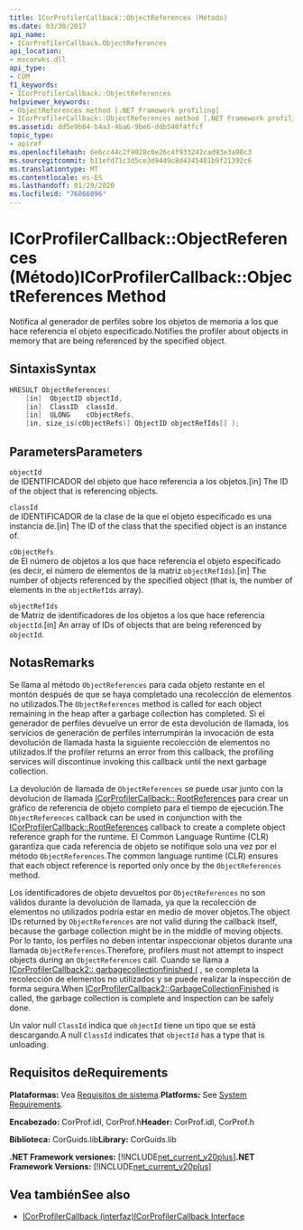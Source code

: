 ```yaml
---
title: ICorProfilerCallback::ObjectReferences (Método)
ms.date: 03/30/2017
api_name:
- ICorProfilerCallback.ObjectReferences
api_location:
- mscorwks.dll
api_type:
- COM
f1_keywords:
- ICorProfilerCallback::ObjectReferences
helpviewer_keywords:
- ObjectReferences method [.NET Framework profiling]
- ICorProfilerCallback::ObjectReferences method [.NET Framework profiling]
ms.assetid: dd5e9b64-b4a3-4ba6-9be6-ddb540f4ffcf
topic_type:
- apiref
ms.openlocfilehash: 6e6cc44c2f9028c0e26c4f933242cad93e3a98c3
ms.sourcegitcommit: b11efd71c3d5ce3d9449c8d4345481b9f21392c6
ms.translationtype: MT
ms.contentlocale: es-ES
ms.lasthandoff: 01/29/2020
ms.locfileid: "76866096"
---
```

# <a name="icorprofilercallbackobjectreferences-method"></a><span data-ttu-id="068bc-102">ICorProfilerCallback::ObjectReferences (Método)</span><span class="sxs-lookup"><span data-stu-id="068bc-102">ICorProfilerCallback::ObjectReferences Method</span></span>
<span data-ttu-id="068bc-103">Notifica al generador de perfiles sobre los objetos de memoria a los que hace referencia el objeto especificado.</span><span class="sxs-lookup"><span data-stu-id="068bc-103">Notifies the profiler about objects in memory that are being referenced by the specified object.</span></span>  
  
## <a name="syntax"></a><span data-ttu-id="068bc-104">Sintaxis</span><span class="sxs-lookup"><span data-stu-id="068bc-104">Syntax</span></span>  
  
```cpp  
HRESULT ObjectReferences(  
    [in]  ObjectID objectId,  
    [in]  ClassID  classId,  
    [in]  ULONG    cObjectRefs,  
    [in, size_is(cObjectRefs)] ObjectID objectRefIds[] );  
```  
  
## <a name="parameters"></a><span data-ttu-id="068bc-105">Parameters</span><span class="sxs-lookup"><span data-stu-id="068bc-105">Parameters</span></span>  
 `objectId`  
 <span data-ttu-id="068bc-106">de IDENTIFICADOR del objeto que hace referencia a los objetos.</span><span class="sxs-lookup"><span data-stu-id="068bc-106">[in] The ID of the object that is referencing objects.</span></span>  
  
 `classId`  
 <span data-ttu-id="068bc-107">de IDENTIFICADOR de la clase de la que el objeto especificado es una instancia de.</span><span class="sxs-lookup"><span data-stu-id="068bc-107">[in] The ID of the class that the specified object is an instance of.</span></span>  
  
 `cObjectRefs`  
 <span data-ttu-id="068bc-108">de El número de objetos a los que hace referencia el objeto especificado (es decir, el número de elementos de la matriz `objectRefIds`).</span><span class="sxs-lookup"><span data-stu-id="068bc-108">[in] The number of objects referenced by the specified object (that is, the number of elements in the `objectRefIds` array).</span></span>  
  
 `objectRefIds`  
 <span data-ttu-id="068bc-109">de Matriz de identificadores de los objetos a los que hace referencia `objectId`.</span><span class="sxs-lookup"><span data-stu-id="068bc-109">[in] An array of IDs of objects that are being referenced by `objectId`.</span></span>  
  
## <a name="remarks"></a><span data-ttu-id="068bc-110">Notas</span><span class="sxs-lookup"><span data-stu-id="068bc-110">Remarks</span></span>  
 <span data-ttu-id="068bc-111">Se llama al método `ObjectReferences` para cada objeto restante en el montón después de que se haya completado una recolección de elementos no utilizados.</span><span class="sxs-lookup"><span data-stu-id="068bc-111">The `ObjectReferences` method is called for each object remaining in the heap after a garbage collection has completed.</span></span> <span data-ttu-id="068bc-112">Si el generador de perfiles devuelve un error de esta devolución de llamada, los servicios de generación de perfiles interrumpirán la invocación de esta devolución de llamada hasta la siguiente recolección de elementos no utilizados.</span><span class="sxs-lookup"><span data-stu-id="068bc-112">If the profiler returns an error from this callback, the profiling services will discontinue invoking this callback until the next garbage collection.</span></span>  
  
 <span data-ttu-id="068bc-113">La devolución de llamada de `ObjectReferences` se puede usar junto con la devolución de llamada [ICorProfilerCallback:: RootReferences](icorprofilercallback-rootreferences-method.md) para crear un gráfico de referencia de objeto completo para el tiempo de ejecución.</span><span class="sxs-lookup"><span data-stu-id="068bc-113">The `ObjectReferences` callback can be used in conjunction with the [ICorProfilerCallback::RootReferences](icorprofilercallback-rootreferences-method.md) callback to create a complete object reference graph for the runtime.</span></span> <span data-ttu-id="068bc-114">El Common Language Runtime (CLR) garantiza que cada referencia de objeto se notifique solo una vez por el método `ObjectReferences`.</span><span class="sxs-lookup"><span data-stu-id="068bc-114">The common language runtime (CLR) ensures that each object reference is reported only once by the `ObjectReferences` method.</span></span>  
  
 <span data-ttu-id="068bc-115">Los identificadores de objeto devueltos por `ObjectReferences` no son válidos durante la devolución de llamada, ya que la recolección de elementos no utilizados podría estar en medio de mover objetos.</span><span class="sxs-lookup"><span data-stu-id="068bc-115">The object IDs returned by `ObjectReferences` are not valid during the callback itself, because the garbage collection might be in the middle of moving objects.</span></span> <span data-ttu-id="068bc-116">Por lo tanto, los perfiles no deben intentar inspeccionar objetos durante una llamada `ObjectReferences`.</span><span class="sxs-lookup"><span data-stu-id="068bc-116">Therefore, profilers must not attempt to inspect objects during an `ObjectReferences` call.</span></span> <span data-ttu-id="068bc-117">Cuando se llama a [ICorProfilerCallback2:: garbagecollectionfinished (](icorprofilercallback2-garbagecollectionfinished-method.md) , se completa la recolección de elementos no utilizados y se puede realizar la inspección de forma segura.</span><span class="sxs-lookup"><span data-stu-id="068bc-117">When [ICorProfilerCallback2::GarbageCollectionFinished](icorprofilercallback2-garbagecollectionfinished-method.md) is called, the garbage collection is complete and inspection can be safely done.</span></span>  
  
 <span data-ttu-id="068bc-118">Un valor null `ClassId` indica que `objectId` tiene un tipo que se está descargando.</span><span class="sxs-lookup"><span data-stu-id="068bc-118">A null `ClassId` indicates that `objectId` has a type that is unloading.</span></span>  
  
## <a name="requirements"></a><span data-ttu-id="068bc-119">Requisitos de</span><span class="sxs-lookup"><span data-stu-id="068bc-119">Requirements</span></span>  
 <span data-ttu-id="068bc-120">**Plataformas:** Vea [Requisitos de sistema](../../../../docs/framework/get-started/system-requirements.md).</span><span class="sxs-lookup"><span data-stu-id="068bc-120">**Platforms:** See [System Requirements](../../../../docs/framework/get-started/system-requirements.md).</span></span>  
  
 <span data-ttu-id="068bc-121">**Encabezado:** CorProf.idl, CorProf.h</span><span class="sxs-lookup"><span data-stu-id="068bc-121">**Header:** CorProf.idl, CorProf.h</span></span>  
  
 <span data-ttu-id="068bc-122">**Biblioteca:** CorGuids.lib</span><span class="sxs-lookup"><span data-stu-id="068bc-122">**Library:** CorGuids.lib</span></span>  
  
 <span data-ttu-id="068bc-123">**.NET Framework versiones:** [!INCLUDE[net_current_v20plus](../../../../includes/net-current-v20plus-md.md)]</span><span class="sxs-lookup"><span data-stu-id="068bc-123">**.NET Framework Versions:** [!INCLUDE[net_current_v20plus](../../../../includes/net-current-v20plus-md.md)]</span></span>  
  
## <a name="see-also"></a><span data-ttu-id="068bc-124">Vea también</span><span class="sxs-lookup"><span data-stu-id="068bc-124">See also</span></span>

- [<span data-ttu-id="068bc-125">ICorProfilerCallback (interfaz)</span><span class="sxs-lookup"><span data-stu-id="068bc-125">ICorProfilerCallback Interface</span></span>](icorprofilercallback-interface.md)
